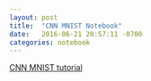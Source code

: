 ```yaml
---
layout: post
title:  "CNN MNIST Notebook"
date:   2016-06-21 20:57:11 -0700
categories: notebook
---
```


[CNN MNIST tutorial](https://nbviewer.jupyter.org/github/makslo/jupyter/blob/master/cnn_mnist.ipynb#)
